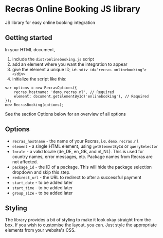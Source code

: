 # Recras Online Booking JS library

JS library for easy online booking integration

## Getting started
In your HTML document,
1. include the `dist/onlinebooking.js` script
1. add an element where you want the integration to appear
1. give the element a unique ID, i.e. `<div id="recras-onlinebooking"></div>`
1. initialize the script like this:
```
var options = new RecrasOptions({
    recras_hostname: 'demo.recras.nl', // Required
    element: document.getElementById('onlinebooking'), // Required
});
new RecrasBooking(options);
```
See the section Options below for an overview of all options

## Options
* `recras_hostname` - the name of your Recras, i.e. `demo.recras.nl`
* `element` - a single HTML element, using `getElementById` or `querySelector`
* `locale` - a valid locale (de_DE, en_GB, and nl_NL). This is used for country names, error messages, etc. Package names from Recras are not affected.
* `package_id` - the ID of a package. This will hide the package selection dropdown and skip this step.
* `redirect_url` - the URL to redirect to after a successful payment
* `start_date` - to be added later
* `start_time` - to be added later
* `group_size` - to be added later

## Styling
The library provides a bit of styling to make it look okay straight from the box. If you wish to customise the layout, you can. Just style the appropriate elements from your website's CSS.  
